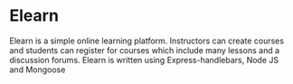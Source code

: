 # Elearn
Elearn is a simple online learning platform. Instructors can create courses and students can register for courses which include many lessons and a discussion forums. Elearn is written using Express-handlebars, Node JS and Mongoose
